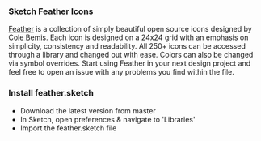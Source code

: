 ### Sketch Feather Icons

[Feather](https://feathericons.com/) is a collection of simply beautiful open source icons designed by [Cole Bemis](https://github.com/colebemis/feather). Each icon is designed on a 24x24 grid with an emphasis on simplicity, consistency and readability. All 250+ icons can be accessed through a library and changed out with ease. Colors can also be changed via symbol overrides. Start using Feather in your next design project and feel free to open an issue with any problems you find within the file. 

### Install feather.sketch
+ Download the latest version from master
+ In Sketch, open preferences & navigate to 'Libraries'
+ Import the feather.sketch file
